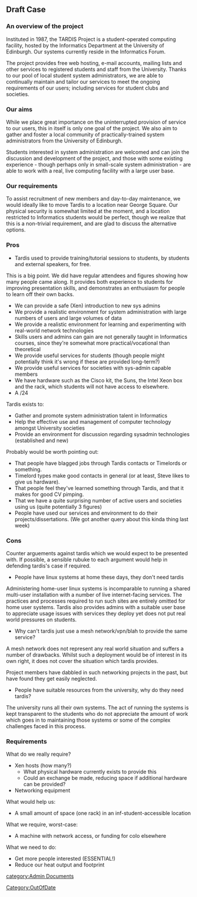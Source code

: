 ## Draft Case

### An overview of the project

Instituted in 1987, the TARDIS Project is a student-operated computing
facility, hosted by the Informatics Department at the University of
Edinburgh. Our systems currently reside in the Informatics Forum.

The project provides free web hosting, e-mail accounts, mailing lists
and other services to registered students and staff from the University.
Thanks to our pool of local student system administrators, we are able
to continually maintain and tailor our services to meet the ongoing
requirements of our users; including services for student clubs and
societies.

### Our aims

While we place great importance on the uninterrupted provision of
service to our users, this in itself is only one goal of the project. We
also aim to gather and foster a local community of practically-trained
system administrators from the University of Edinburgh.

Students interested in system administration are welcomed and can join
the discussion and development of the project, and those with some
existing experience - though perhaps only in small-scale system
administration - are able to work with a real, live computing facility
with a large user base.

### Our requirements

To assist recruitment of new members and day-to-day maintenance, we
would ideally like to move Tardis to a location near George Square. Our
physical security is somewhat limited at the moment, and a location
restricted to Informatics students would be perfect, though we realize
that this is a non-trivial requirement, and are glad to discuss the
alternative options.

### Pros

-   Tardis used to provide training/tutorial sessions to students, by
    students and external speakers, for free.

This is a big point. We did have regular attendees and figures showing
how many people came along. It provides both experience to students for
improving presentation skills, and demonstrates an enthusiasm for people
to learn off their own backs.

-   We can provide a safe (Xen) introduction to new sys admins
-   We provide a realistic environment for system administration with
    large numbers of users and large volumes of data
-   We provide a realistic environment for learning and experimenting
    with real-world network technologies
-   Skills users and admins can gain are not generally taught in
    Informatics courses, since they're somewhat more
    practical/vocational than theoretical
-   We provide useful services for students (though people might
    potentially think it's wrong if these are provided long-term?)
-   We provide useful services for societies with sys-admin capable
    members
-   We have hardware such as the Cisco kit, the Suns, the Intel Xeon box
    and the rack, which students will not have access to elsewhere.
-   A /24

Tardis exists to:

-   Gather and promote system administration talent in Informatics
-   Help the effective use and management of computer technology amongst
    University societies
-   Provide an environment for discussion regarding sysadmin
    technologies (established and new)

Probably would be worth pointing out:

-   That people have blagged jobs through Tardis contacts or Timelords
    or something.
-   Timelord types make good contacts in general (or at least, Steve
    likes to give us hardware).
-   That people feel they've learned something through Tardis, and that
    it makes for good CV pimping.
-   That we have a quite surprising number of active users and societies
    using us (quite potentially 3 figures)
-   People have used our services and environment to do their
    projects/dissertations. (We got another query about this kinda thing
    last week)

### Cons

Counter arguements against tardis which we would expect to be presented
with. If possible, a sensible rubuke to each argument would help in
defending tardis's case if required.

-   People have linux systems at home these days, they don't need tardis

Administering home-user linux systems is incomparable to running a
shared multi-user installation with a number of live internet-facing
services. The practices and processes required to run such sites are
entirely omitted for home user systems. Tardis also provides admins with
a suitable user base to appreciate usage issues with services they
deploy yet does not put real world pressures on students.

-   Why can't tardis just use a mesh network/vpn/blah to provide the
    same service?

A mesh network does not represent any real world situation and suffers a
number of drawbacks. Whilst such a deployment would be of interest in
its own right, it does not cover the situation which tardis provides.

Project members have dabbled in such networking projects in the past,
but have found they get easily neglected.

-   People have suitable resources from the university, why do they need
    tardis?

The university runs all their own systems. The act of running the
systems is kept transparent to the students who do not appreciate the
amount of work which goes in to maintaining those systems or some of the
complex challenges faced in this process.

### Requirements

What do we really require?

-   Xen hosts (how many?)
    -   What physical hardware currently exists to provide this
    -   Could an exchange be made, reducing space if additional hardware
        can be provided?
-   Networking equipment

What would help us:

-   A small amount of space (one rack) in an inf-student-accessible
    location

What we require, worst-case:

-   A machine with network access, or funding for colo elsewhere

What we need to do:

-   Get more people interested (ESSENTIAL!)
-   Reduce our heat output and footprint

[category:Admin Documents](category:Admin_Documents "wikilink")

[Category:OutOfDate](Category:OutOfDate "wikilink")